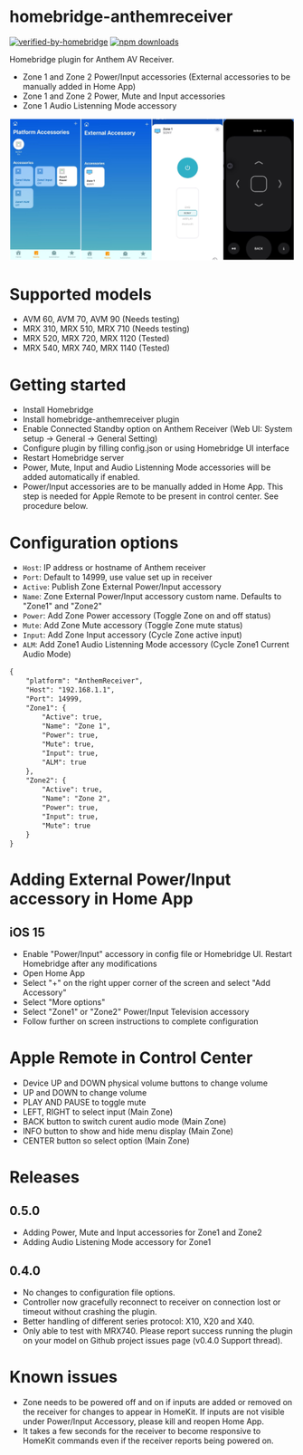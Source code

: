 # homebridge-anthemreceiver
[![verified-by-homebridge](https://badgen.net/badge/homebridge/verified/purple)](https://github.com/homebridge/homebridge/wiki/Verified-Plugins)
[![npm downloads](https://badgen.net/npm/dt/homebridge-anthemreceiver)](https://www.npmjs.com/package/homebridge-anthemreceiver)

Homebridge plugin for Anthem AV Receiver.
- Zone 1 and Zone 2 Power/Input accessories (External accessories to be manually added in Home App)
- Zone 1 and Zone 2 Power, Mute and Input accessories
- Zone 1 Audio Listenning Mode accessory

![Screenshot](0.5.0.jpg)

# Supported models
- AVM 60,  AVM 70,  AVM 90 (Needs testing)
- MRX 310, MRX 510, MRX 710 (Needs testing)
- MRX 520, MRX 720, MRX 1120 (Tested)
- MRX 540, MRX 740, MRX 1140 (Tested)

# Getting started
- Install Homebridge
- Install homebridge-anthemreceiver plugin
- Enable Connected Standby option on Anthem Receiver (Web UI: System setup -> General -> General Setting)
- Configure plugin by filling config.json or using Homebridge UI interface
- Restart Homebridge server
- Power, Mute, Input and Audio Listenning Mode accessories will be added automatically if enabled. 
- Power/Input accessories are to be manually added in Home App. This step is needed for Apple Remote to be present in control center. See procedure below.

# Configuration options
* `Host`: IP address or hostname of Anthem receiver
* `Port`: Default to 14999, use value set up in receiver
* `Active`: Publish Zone External Power/Input accessory 
* `Name`: Zone External Power/Input accessory custom name. Defaults to "Zone1" and "Zone2"
* `Power`: Add Zone Power accessory (Toggle Zone on and off status)
* `Mute`: Add Zone Mute accessory (Toggle Zone mute status)
* `Input`: Add Zone Input accessory (Cycle Zone active input)
* `ALM`: Add Zone1 Audio Listenning Mode accessory (Cycle Zone1 Current Audio Mode)

```
{
    "platform": "AnthemReceiver",
    "Host": "192.168.1.1",
    "Port": 14999,
    "Zone1": {
        "Active": true,
        "Name": "Zone 1",
        "Power": true,
        "Mute": true,
        "Input": true,
        "ALM": true
    },
    "Zone2": {
        "Active": true,
        "Name": "Zone 2",
        "Power": true,
        "Input": true,
        "Mute": true
    }
}
```

# Adding External Power/Input accessory in Home App
## iOS 15
- Enable "Power/Input" accessory in config file or Homebridge UI. Restart Homebridge after any modifications
- Open Home App
- Select "+" on the right upper corner of the screen and select "Add Accessory"
- Select "More options"
- Select "Zone1" or "Zone2" Power/Input Television accessory
- Follow further on screen instructions to complete configuration

# Apple Remote in Control Center
* Device UP and DOWN physical volume buttons to change volume
* UP and DOWN to change volume
* PLAY AND PAUSE to toggle mute
* LEFT, RIGHT to select input (Main Zone)
* BACK button to switch curent audio mode (Main Zone)
* INFO button to show and hide menu display (Main Zone)
* CENTER button so select option (Main Zone)

# Releases
## 0.5.0
- Adding Power, Mute and Input accessories for Zone1 and Zone2
- Adding Audio Listening Mode accessory for Zone1

## 0.4.0
* No changes to configuration file options.
* Controller now gracefully reconnect to receiver on connection lost or timeout without crashing the plugin.
* Better handling of different series protocol: X10, X20 and X40.
* Only able to test with MRX740. Please report success running the plugin on your model on Github project issues page (v0.4.0 Support thread).  

# Known issues
- Zone needs to be powered off and on if inputs are added or removed on the receiver for changes to appear in HomeKit. If inputs are not visible under Power/Input Accessory, please kill and reopen Home App. 
- It takes a few seconds for the receiver to become responsive to HomeKit commands even if the receiver reports being powered on.